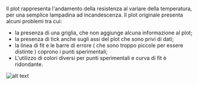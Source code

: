Il plot rappresenta l'andamento della resistenza al variare della temperatura, per una semplice lampadina ad incandescenza. 
Il plot originale presenta alcuni problemi tra cui: 
* la presenza di una griglia, che non aggiunge alcuna informazione al plot; 
* la presenza di tick anche sugli assi del plot che sono privi di dati; 
* la linea di fit e le barre di errore ( che sono troppo piccole per essere distinte ) coprono i punti sperimentali; 
* L'utilizzo di colori diversi per punti sperimentali e curva di fit è ridondante. 

![alt text]()
